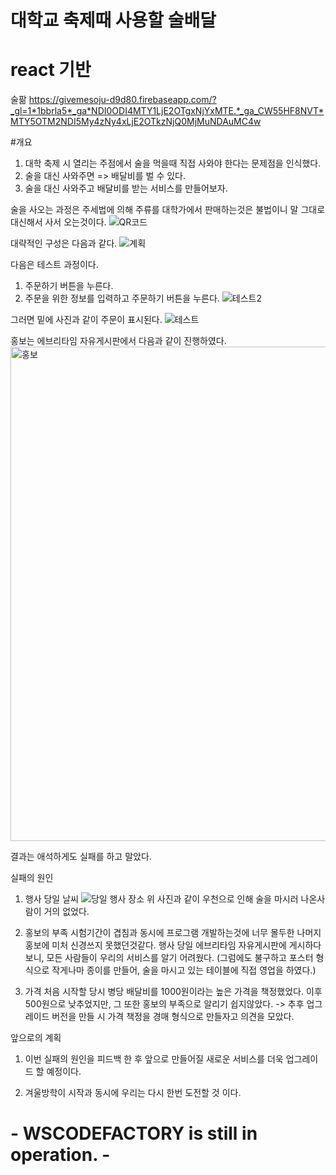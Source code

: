 # 대학교 축제때 사용할 술배달

# react 기반

술팖
https://givemesoju-d9d80.firebaseapp.com/?_gl=1*1bbrla5*_ga*NDI0ODI4MTY1LjE2OTgxNjYxMTE.*_ga_CW55HF8NVT*MTY5OTM2NDI5My4zNy4xLjE2OTkzNjQ0MjMuNDAuMC4w  

#개요
1. 대학 축제 시 열리는 주점에서 술을 먹을때 직접 사와야 한다는 문제점을 인식했다.
2. 술을 대신 사와주면 => 배달비를 벌 수 있다.
3. 술을 대신 사와주고 배달비를 받는 서비스를 만들어보자.

술을 사오는 과정은 주세법에 의해 주류를 대학가에서 판매하는것은 불법이니 말 그대로 대신해서 사서 오는것이다.
![QR코드](https://github.com/wscodefactory/React_Delivery/assets/76549717/a27942a8-8276-40e8-be07-e6eb03173414) 


대략적인 구성은 다음과 같다.
![계획](https://github.com/wscodefactory/React_Delivery/assets/76549717/e94380e5-52e3-4b22-8b8a-5b4ed6e5468f)


다음은 테스트 과정이다.

1. 주문하기 버튼을 누른다.
2. 주문을 위한 정보를 입력하고 주문하기 버튼을 누른다. 
![테스트2](https://github.com/wscodefactory/React_Delivery/assets/76549717/9b90d3e6-26f1-42f6-b7c9-c0267b750d79)

그러면 밑에 사진과 같이 주문이 표시된다.
![테스트](https://github.com/wscodefactory/React_Delivery/assets/76549717/58e99bbb-3898-4402-a773-aabca439debc)


홍보는 에브리타임 자유게시판에서 다음과 같이 진행하였다.
<img width="791" alt="홍보" src="https://github.com/wscodefactory/React_Delivery/assets/76549717/eb7c29d7-9007-4c40-af32-c0101ba57b04">

결과는 애석하게도 실패를 하고 말았다.

실패의 원인 
1. 행사 당일 날씨
![당일 행사 장소](https://github.com/wscodefactory/React_Delivery/assets/76549717/92940a33-f2af-42f8-af2f-0cd1c711f3bd)
위 사진과 같이 우천으로 인해 술을 마시러 나온사람이 거의 없었다.

2. 홍보의 부족
시험기간이 겹침과 동시에 프로그램 개발하는것에 너무 몰두한 나머지 홍보에 미처 신경쓰지 못했던것같다.
행사 당일 에브리타임 자유게시판에 게시하다보니, 모든 사람들이 우리의 서비스를 알기 어려웠다.
(그럼에도 불구하고 포스터 형식으로 작게나마 종이를 만들어, 술을 마시고 있는 테이블에 직접 영업을 하였다.)

3. 가격
처음 시작할 당시 병당 배달비를 1000원이라는 높은 가격을 책정했었다. 이후 500원으로 낮추었지만, 그 또한 홍보의 부족으로 알리기 쉽지않았다.
-> 추후 업그레이드 버전을 만들 시 가격 책정을 경매 형식으로 만들자고 의견을 모았다.

앞으로의 계획
1. 이번 실패의 원인을 피드백 한 후 앞으로 만들어질 새로운 서비스를 더욱 업그레이드 할 예정이다. 

2. 겨울방학이 시작과 동시에 우리는 다시 한번 도전할 것 이다.





# - WSCODEFACTORY is still in operation. -
